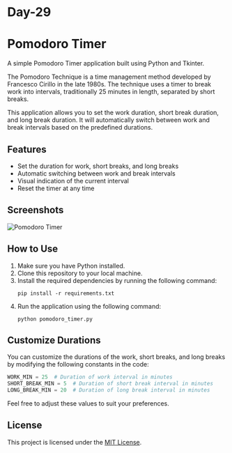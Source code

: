# Day-29

# Pomodoro Timer

A simple Pomodoro Timer application built using Python and Tkinter.

The Pomodoro Technique is a time management method developed by Francesco Cirillo in the late 1980s. The technique uses a timer to break work into intervals, traditionally 25 minutes in length, separated by short breaks.

This application allows you to set the work duration, short break duration, and long break duration. It will automatically switch between work and break intervals based on the predefined durations.

## Features

- Set the duration for work, short breaks, and long breaks
- Automatic switching between work and break intervals
- Visual indication of the current interval
- Reset the timer at any time

## Screenshots

![Pomodoro Timer](screenshot.png)

## How to Use

1. Make sure you have Python installed.
2. Clone this repository to your local machine.
3. Install the required dependencies by running the following command:
   ```
   pip install -r requirements.txt
   ```
4. Run the application using the following command:
   ```
   python pomodoro_timer.py
   ```

## Customize Durations

You can customize the durations of the work, short breaks, and long breaks by modifying the following constants in the code:

```python
WORK_MIN = 25  # Duration of work interval in minutes
SHORT_BREAK_MIN = 5  # Duration of short break interval in minutes
LONG_BREAK_MIN = 20  # Duration of long break interval in minutes
```

Feel free to adjust these values to suit your preferences.

## License

This project is licensed under the [MIT License](https://opensource.org/licenses/MIT).
